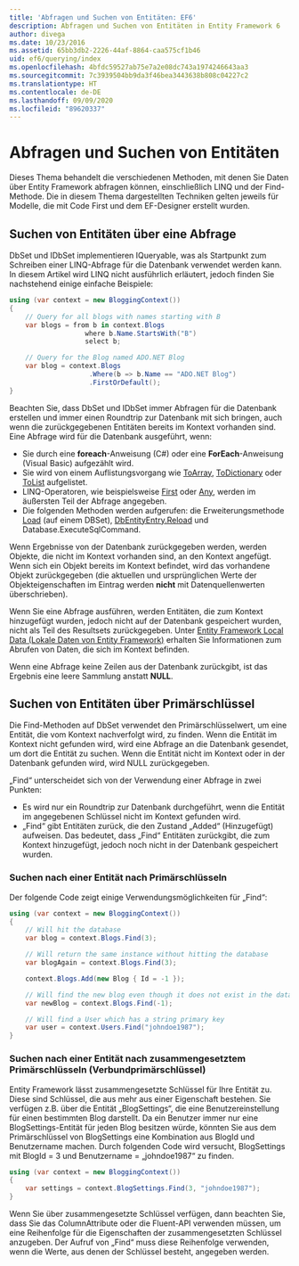 ```yaml
---
title: 'Abfragen und Suchen von Entitäten: EF6'
description: Abfragen und Suchen von Entitäten in Entity Framework 6
author: divega
ms.date: 10/23/2016
ms.assetid: 65bb3db2-2226-44af-8864-caa575cf1b46
uid: ef6/querying/index
ms.openlocfilehash: 4bfdc59527ab75e7a2e08dc743a1974246643aa3
ms.sourcegitcommit: 7c3939504bb9da3f46bea3443638b808c04227c2
ms.translationtype: HT
ms.contentlocale: de-DE
ms.lasthandoff: 09/09/2020
ms.locfileid: "89620337"
---
```

# <a name="querying-and-finding-entities"></a>Abfragen und Suchen von Entitäten
Dieses Thema behandelt die verschiedenen Methoden, mit denen Sie Daten über Entity Framework abfragen können, einschließlich LINQ und der Find-Methode. Die in diesem Thema dargestellten Techniken gelten jeweils für Modelle, die mit Code First und dem EF-Designer erstellt wurden.  

## <a name="finding-entities-using-a-query"></a>Suchen von Entitäten über eine Abfrage  

DbSet und IDbSet implementieren IQueryable, was als Startpunkt zum Schreiben einer LINQ-Abfrage für die Datenbank verwendet werden kann. In diesem Artikel wird LINQ nicht ausführlich erläutert, jedoch finden Sie nachstehend einige einfache Beispiele:  

``` csharp
using (var context = new BloggingContext())
{
    // Query for all blogs with names starting with B
    var blogs = from b in context.Blogs
                   where b.Name.StartsWith("B")
                   select b;

    // Query for the Blog named ADO.NET Blog
    var blog = context.Blogs
                    .Where(b => b.Name == "ADO.NET Blog")
                    .FirstOrDefault();
}
```  

Beachten Sie, dass DbSet und IDbSet immer Abfragen für die Datenbank erstellen und immer einen Roundtrip zur Datenbank mit sich bringen, auch wenn die zurückgegebenen Entitäten bereits im Kontext vorhanden sind. Eine Abfrage wird für die Datenbank ausgeführt, wenn:  

- Sie durch eine **foreach**-Anweisung (C#) oder eine **ForEach**-Anweisung (Visual Basic) aufgezählt wird.  
- Sie wird von einem Auflistungsvorgang wie [ToArray](https://msdn.microsoft.com/library/bb298736), [ToDictionary](https://msdn.microsoft.com/library/system.linq.enumerable.todictionary) oder [ToList](https://msdn.microsoft.com/library/bb342261) aufgelistet.  
- LINQ-Operatoren, wie beispielsweise [First](https://msdn.microsoft.com/library/bb291976) oder [Any](https://msdn.microsoft.com/library/bb337697), werden im äußersten Teil der Abfrage angegeben.  
- Die folgenden Methoden werden aufgerufen: die Erweiterungsmethode [Load](https://msdn.microsoft.com/library/system.data.entity.dbextensions.load) (auf einem DBSet), [DbEntityEntry.Reload](https://msdn.microsoft.com/library/system.data.entity.infrastructure.dbentityentry.reload.aspx) und Database.ExecuteSqlCommand.  

Wenn Ergebnisse von der Datenbank zurückgegeben werden, werden Objekte, die nicht im Kontext vorhanden sind, an den Kontext angefügt. Wenn sich ein Objekt bereits im Kontext befindet, wird das vorhandene Objekt zurückgegeben (die aktuellen und ursprünglichen Werte der Objekteigenschaften im Eintrag werden **nicht** mit Datenquellenwerten überschrieben).  

Wenn Sie eine Abfrage ausführen, werden Entitäten, die zum Kontext hinzugefügt wurden, jedoch nicht auf der Datenbank gespeichert wurden, nicht als Teil des Resultsets zurückgegeben. Unter [Entity Framework Local Data (Lokale Daten von Entity Framework)](xref:ef6/querying/local-data) erhalten Sie Informationen zum Abrufen von Daten, die sich im Kontext befinden.  

Wenn eine Abfrage keine Zeilen aus der Datenbank zurückgibt, ist das Ergebnis eine leere Sammlung anstatt **NULL**.  

## <a name="finding-entities-using-primary-keys"></a>Suchen von Entitäten über Primärschlüssel  

Die Find-Methoden auf DbSet verwendet den Primärschlüsselwert, um eine Entität, die vom Kontext nachverfolgt wird, zu finden. Wenn die Entität im Kontext nicht gefunden wird, wird eine Abfrage an die Datenbank gesendet, um dort die Entität zu suchen. Wenn die Entität nicht im Kontext oder in der Datenbank gefunden wird, wird NULL zurückgegeben.  

„Find“ unterscheidet sich von der Verwendung einer Abfrage in zwei Punkten:  

- Es wird nur ein Roundtrip zur Datenbank durchgeführt, wenn die Entität im angegebenen Schlüssel nicht im Kontext gefunden wird.  
- „Find“ gibt Entitäten zurück, die den Zustand „Added“ (Hinzugefügt) aufweisen. Das bedeutet, dass „Find“ Entitäten zurückgibt, die zum Kontext hinzugefügt, jedoch noch nicht in der Datenbank gespeichert wurden.  
### <a name="finding-an-entity-by-primary-key"></a>Suchen nach einer Entität nach Primärschlüsseln  

Der folgende Code zeigt einige Verwendungsmöglichkeiten für „Find“:  

``` csharp
using (var context = new BloggingContext())
{
    // Will hit the database
    var blog = context.Blogs.Find(3);

    // Will return the same instance without hitting the database
    var blogAgain = context.Blogs.Find(3);

    context.Blogs.Add(new Blog { Id = -1 });

    // Will find the new blog even though it does not exist in the database
    var newBlog = context.Blogs.Find(-1);

    // Will find a User which has a string primary key
    var user = context.Users.Find("johndoe1987");
}
```  

### <a name="finding-an-entity-by-composite-primary-key"></a>Suchen nach einer Entität nach zusammengesetztem Primärschlüsseln (Verbundprimärschlüssel)  

Entity Framework lässt zusammengesetzte Schlüssel für Ihre Entität zu. Diese sind Schlüssel, die aus mehr aus einer Eigenschaft bestehen. Sie verfügen z.B. über die Entität „BlogSettings“, die eine Benutzereinstellung für einen bestimmten Blog darstellt. Da ein Benutzer immer nur eine BlogSettings-Entität für jeden Blog besitzen würde, könnten Sie aus dem Primärschlüssel von BlogSettings eine Kombination aus BlogId und Benutzername machen. Durch folgenden Code wird versucht, BlogSettings mit BlogId = 3 und Benutzername = „johndoe1987“ zu finden.  

``` csharp  
using (var context = new BloggingContext())
{
    var settings = context.BlogSettings.Find(3, "johndoe1987");
}
```  

Wenn Sie über zusammengesetzte Schlüssel verfügen, dann beachten Sie, dass Sie das ColumnAttribute oder die Fluent-API verwenden müssen, um eine Reihenfolge für die Eigenschaften der zusammengesetzten Schlüssel anzugeben. Der Aufruf von „Find“ muss diese Reihenfolge verwenden, wenn die Werte, aus denen der Schlüssel besteht, angegeben werden.  
